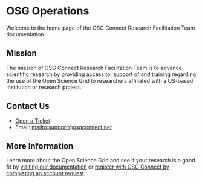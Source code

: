 OSG Operations
==============

Welcome to the home page of the OSG Connect Research Facilitation Team documentation

Mission
-------

The mission of OSG Connect Research Facilitation Team is to advance scientific research by 
providing access to, support of and training regarding the use of the Open Science Grid to researchers 
affiliated with a US-based institution or research project.

Contact Us
----------

* [Open a Ticket](https://support.opensciencegrid.org/support/tickets/new)
* Email: <mailto:support@osgconnect.net>

More Information
----------------

Learn more about the Open Science Grid and see if your research is a good fit by 
[visiting our documentation](https://support.opensciencegrid.org/support/solutions)
or [register with OSG Connect by completing an account request](https://www.osgconnect.net).
